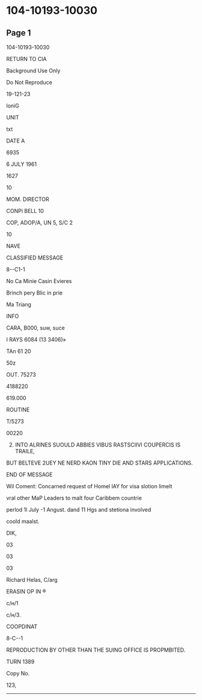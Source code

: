 # 104-10193-10030

## Page 1

104-10193-10030

RETURN TO CIA

Background Use Only

Do Not Reproduce

19-121-23

loniG

UNIT

txt

DATE A

6935

6 JULY 1961

1627

10

MOM. DIRECTOR

CONPi BELL 10

COP, ADOP/A, UN 5, S/C 2

10

NAVE

CLASSIFIED MESSAGE

8--C1-1

No Ca Minie Casin Evieres

Brinch pery Blic in prie

Ma Triang

INFO

CARA, B000, suw, suce

I RAYS 6084 (13 3406)»

TAn 61 20

50z

OUT. 75273

4188220

619.000

ROUTINE

T/5273

00220

2. INTO ALRINES SUOULD ABBIES VIBUS RASTSCIIVI COUPERCIS IS TRAILE,

BUT BELTEVE 2UEY NE NERD KAON TINY DIE AND STARS APPLICATIONS.

END OF MESSAGE

Wil Coment: Concarned request of Homel lAY for visa slotion limelt

vral other MaP Leaders to malt four Caribbem countrie

perlod 1l July -1 Angust. dand 11 Hgs and stetiona involved

coold maalst.

DIK,

03

03

03

Richard Helas, C/arg

ERASIN OP IN ®

с/н/1

с/н/3.

COOPDINAT

8-C--1

REPRODUCTION BY OTHER THAN THE SUING OFFICE IS PROPMBITED.

TURN 1389

Copy No.

123,

---

